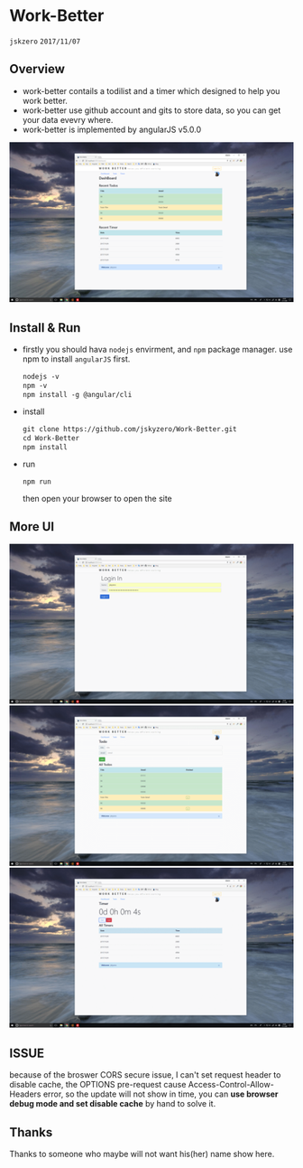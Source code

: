 # Work-Better
`jskzero` `2017/11/07`

## Overview

+ work-better contails a todilist and a timer which designed to help you work better.
+ work-better use github account and gits to store data, so you can get your data evevry where.
+ work-better is implemented by angularJS v5.0.0

![preview](/src/assets/img/1.png)

## Install & Run

+ firstly you should hava `nodejs` envirment, and `npm` package manager. use npm to install `angularJS` first.
  ```
  nodejs -v
  npm -v
  npm install -g @angular/cli
  ```

+ install
  ```
  git clone https://github.com/jskyzero/Work-Better.git
  cd Work-Better
  npm install
  ```
+ run
  ```
  npm run
  ```
  then open your browser to open the site

## More UI
![preview](/src/assets/img/3.png)
![preview](/src/assets/img/2.png)
![preview](/src/assets/img/4.png)

## ISSUE

because of the broswer CORS secure issue, I can't set request header to disable cache, the OPTIONS pre-request cause Access-Control-Allow-Headers error, so the update will not show in time, you can **use browser debug mode and set disable cache** by hand to solve it.

## Thanks

Thanks to someone who maybe will not want his(her) name show here.
